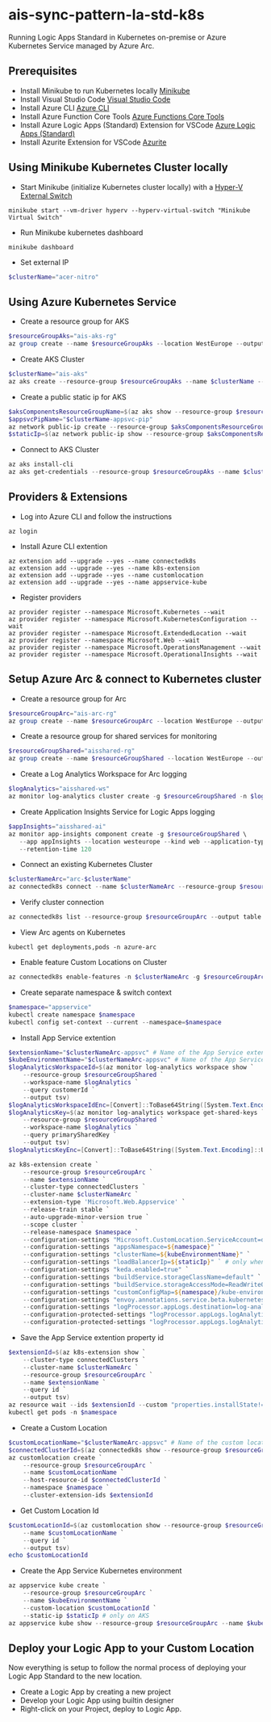 # ais-sync-pattern-la-std-k8s
Running Logic Apps Standard in Kubernetes on-premise or Azure Kubernetes Service managed by Azure Arc.

## Prerequisites
* Install Minikube to run Kubernetes locally [Minikube](https://minikube.sigs.k8s.io/docs/start/)
* Install Visual Studio Code [Visual Studio Code](https://code.visualstudio.com/download)
* Install Azure CLI [Azure CLI](https://docs.microsoft.com/nl-nl/cli/azure/install-azure-cli-windows?tabs=azure-cli)
* Install Azure Function Core Tools [Azure Functions Core Tools](https://github.com/Azure/azure-functions-core-tools)
* Install Azure Logic Apps (Standard) Extension for VSCode [Azure Logic Apps (Standard)](https://marketplace.visualstudio.com/items?itemName=ms-azuretools.vscode-azurelogicapps)
* Install Azurite Extension for VSCode [Azurite](https://marketplace.visualstudio.com/items?itemName=Azurite.azurite)

## Using Minikube Kubernetes Cluster locally
* Start Minikube (initialize Kubernetes cluster locally) with a [Hyper-V External Switch](https://medium.com/@JockDaRock/minikube-on-windows-10-with-hyper-v-6ef0f4dc158c)
```
minikube start --vm-driver hyperv --hyperv-virtual-switch "Minikube Virtual Switch"
```
* Run Minikube kubernetes dashboard 
```
minikube dashboard
```
* Set external IP
```ps1
$clusterName="acer-nitro"
```
## Using Azure Kubernetes Service
* Create a resource group for AKS
```ps1
$resourceGroupAks="ais-aks-rg"
az group create --name $resourceGroupAks --location WestEurope --output table
```
* Create AKS Cluster
```ps1
$clusterName="ais-aks"
az aks create --resource-group $resourceGroupAks --name $clusterName --node-count 1 --enable-addons monitoring --generate-ssh-keys
```
* Create a public static ip for AKS
```ps1
$aksComponentsResourceGroupName=$(az aks show --resource-group $resourceGroupAks --name $clusterName --output tsv --query nodeResourceGroup)
$appsvcPipName="$clusterName-appsvc-pip"
az network public-ip create --resource-group $aksComponentsResourceGroupName --name $appsvcPipName --sku STANDARD
$staticIp=$(az network public-ip show --resource-group $aksComponentsResourceGroupName --name $appsvcPipName --output tsv --query ipAddress)
```
* Connect to AKS Cluster
```ps1
az aks install-cli
az aks get-credentials --resource-group $resourceGroupAks --name $clusterName
```

## Providers & Extensions
* Log into Azure CLI and follow the instructions
```
az login
```
* Install Azure CLI extention
```
az extension add --upgrade --yes --name connectedk8s
az extension add --upgrade --yes --name k8s-extension
az extension add --upgrade --yes --name customlocation
az extension add --upgrade --yes --name appservice-kube
```
* Register providers
```
az provider register --namespace Microsoft.Kubernetes --wait
az provider register --namespace Microsoft.KubernetesConfiguration --wait
az provider register --namespace Microsoft.ExtendedLocation --wait
az provider register --namespace Microsoft.Web --wait
az provider register --namespace Microsoft.OperationsManagement --wait
az provider register --namespace Microsoft.OperationalInsights --wait
```

## Setup Azure Arc & connect to Kubernetes cluster 
* Create a resource group for Arc
```ps1
$resourceGroupArc="ais-arc-rg"
az group create --name $resourceGroupArc --location WestEurope --output table
```
* Create a resource group for shared services for monitoring
```ps1
$resourceGroupShared="aisshared-rg"
az group create --name $resourceGroupShared --location WestEurope --output table
```
* Create a Log Analytics Workspace for Arc logging
```ps1
$logAnalytics="aisshared-ws"
az monitor log-analytics cluster create -g $resourceGroupShared -n $logAnalytics --sku-capacity 1000
```
* Create Application Insights Service for Logic Apps logging
```ps1
$appInsights="aisshared-ai"
az monitor app-insights component create -g $resourceGroupShared \
   --app appInsights --location westeurope --kind web --application-type web \
   --retention-time 120
```
* Connect an existing Kubernetes Cluster
```ps1
$clusterNameArc="arc-$clusterName"
az connectedk8s connect --name $clusterNameArc --resource-group $resourceGroupArc
```
* Verify cluster connection
```ps1
az connectedk8s list --resource-group $resourceGroupArc --output table
```
* View Arc agents on Kubernetes
```
kubectl get deployments,pods -n azure-arc
```
* Enable feature Custom Locations on Cluster
```ps1
az connectedk8s enable-features -n $clusterNameArc -g $resourceGroupArc --features cluster-connect custom-locations
```
* Create separate namespace & switch context
```ps1
$namespace="appservice"
kubectl create namespace $namespace
kubectl config set-context --current --namespace=$namespace
```
* Install App Service extention
```ps1
$extensionName="$clusterNameArc-appsvc" # Name of the App Service extension
$kubeEnvironmentName="$clusterNameArc-appsvc" # Name of the App Service Kubernetes environment resource
$logAnalyticsWorkspaceId=$(az monitor log-analytics workspace show `
    --resource-group $resourceGroupShared `
    --workspace-name $logAnalytics `
    --query customerId `
    --output tsv)
$logAnalyticsWorkspaceIdEnc=[Convert]::ToBase64String([System.Text.Encoding]::UTF8.GetBytes($logAnalyticsWorkspaceId))
$logAnalyticsKey=$(az monitor log-analytics workspace get-shared-keys `
    --resource-group $resourceGroupShared `
    --workspace-name $logAnalytics `
    --query primarySharedKey `
    --output tsv)
$logAnalyticsKeyEnc=[Convert]::ToBase64String([System.Text.Encoding]::UTF8.GetBytes($logAnalyticsKey))

az k8s-extension create `
    --resource-group $resourceGroupArc `
    --name $extensionName `
    --cluster-type connectedClusters `
    --cluster-name $clusterNameArc `
    --extension-type 'Microsoft.Web.Appservice' `
    --release-train stable `
    --auto-upgrade-minor-version true `
    --scope cluster `
    --release-namespace $namespace `
    --configuration-settings "Microsoft.CustomLocation.ServiceAccount=default" `
    --configuration-settings "appsNamespace=${namespace}" `
    --configuration-settings "clusterName=${kubeEnvironmentName}" `
    --configuration-settings "loadBalancerIp=${staticIp}" ` # only when using AKS
    --configuration-settings "keda.enabled=true" `
    --configuration-settings "buildService.storageClassName=default" `
    --configuration-settings "buildService.storageAccessMode=ReadWriteOnce" `
    --configuration-settings "customConfigMap=${namespace}/kube-environment-config" `
    --configuration-settings "envoy.annotations.service.beta.kubernetes.io/azure-load-balancer-resource-group=${resourceGroupAks}" ` # only when using AKS
    --configuration-settings "logProcessor.appLogs.destination=log-analytics" `
    --configuration-protected-settings "logProcessor.appLogs.logAnalyticsConfig.customerId=${logAnalyticsWorkspaceIdEnc}" `
    --configuration-protected-settings "logProcessor.appLogs.logAnalyticsConfig.sharedKey=${logAnalyticsKeyEnc}"
```
* Save the App Service extention property id
```ps1
$extensionId=$(az k8s-extension show `
    --cluster-type connectedClusters `
    --cluster-name $clusterNameArc `
    --resource-group $resourceGroupArc `
    --name $extensionName `
    --query id `
    --output tsv)
az resource wait --ids $extensionId --custom "properties.installState!='Pending'" --api-version "2020-07-01-preview"
kubectl get pods -n $namespace
```
* Create a Custom Location
```ps1
$customLocationName="$clusterNameArc-appsvc" # Name of the custom location
$connectedClusterId=$(az connectedk8s show --resource-group $resourceGroupArc --name $clusterNameArc --query id --output tsv)
az customlocation create `
    --resource-group $resourceGroupArc `
    --name $customLocationName `
    --host-resource-id $connectedClusterId `
    --namespace $namespace `
    --cluster-extension-ids $extensionId
```
* Get Custom Location Id
```ps1
$customLocationId=$(az customlocation show --resource-group $resourceGroupArc `
    --name $customLocationName `
    --query id `
    --output tsv)
echo $customLocationId
```
* Create the App Service Kubernetes environment
```ps1
az appservice kube create `
    --resource-group $resourceGroupArc `
    --name $kubeEnvironmentName `
    --custom-location $customLocationId `
    --static-ip $staticIp # only on AKS
az appservice kube show --resource-group $resourceGroupArc --name $kubeEnvironmentName
```

## Deploy your Logic App to your Custom Location
Now everything is setup to follow the normal process of deploying your Logic App Standard to the new location.
* Create a Logic App by creating a new project
* Develop your Logic App using builtin designer
* Right-click on your Project, deploy to Logic App. 